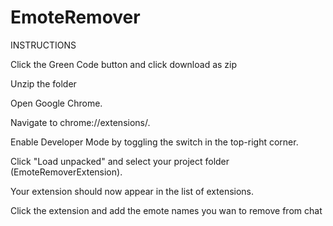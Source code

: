 # EmoteRemover

INSTRUCTIONS

Click the Green Code button and click download as zip

Unzip the folder

Open Google Chrome.

Navigate to chrome://extensions/.

Enable Developer Mode by toggling the switch in the top-right corner.

Click "Load unpacked" and select your project folder (EmoteRemoverExtension).

Your extension should now appear in the list of extensions.

Click the extension and add the emote names you wan to remove from chat